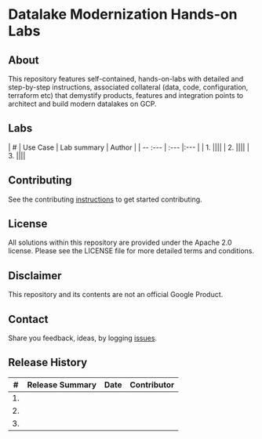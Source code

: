 # Datalake Modernization Hands-on Labs

## About
This repository features self-contained, hands-on-labs with detailed and step-by-step instructions, associated collateral (data, code, configuration, terraform etc) that demystify products, features and integration points to architect and build modern datalakes on GCP.

## Labs

| # | Use Case | Lab summary | Author |
| --  :--- | :--- |:--- |
| 1. ||||
| 2. ||||
| 3. ||||



## Contributing
See the contributing [instructions](CONTRIBUTING.md) to get started contributing.

## License
All solutions within this repository are provided under the Apache 2.0 license. Please see the LICENSE file for more detailed terms and conditions.

## Disclaimer
This repository and its contents are not an official Google Product.

## Contact
Share you feedback, ideas, by logging [issues](../../issues).

## Release History

| # | Release Summary | Date |  Contributor |
| -- | :--- | :--- |:--- |
| 1. ||||
| 2. ||||
| 3. ||||
